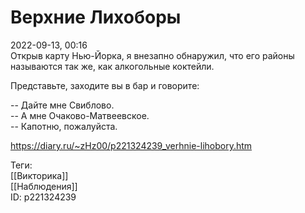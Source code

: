 Верхние Лихоборы
=================

   
 2022-09-13, 00:16   
  Открыв карту Нью-Йорка, я внезапно обнаружил, что его районы называются так же, как алкогольные коктейли.   
   
 Представьте, заходите вы в бар и говорите:   
   
 -- Дайте мне Свиблово.   
 -- А мне Очаково-Матвеевское.   
 -- Капотню, пожалуйста.   
    
 <https://diary.ru/~zHz00/p221324239_verhnie-lihobory.htm>   
   
 Теги:   
 [[Викторика]]   
 [[Наблюдения]]   
 ID: p221324239